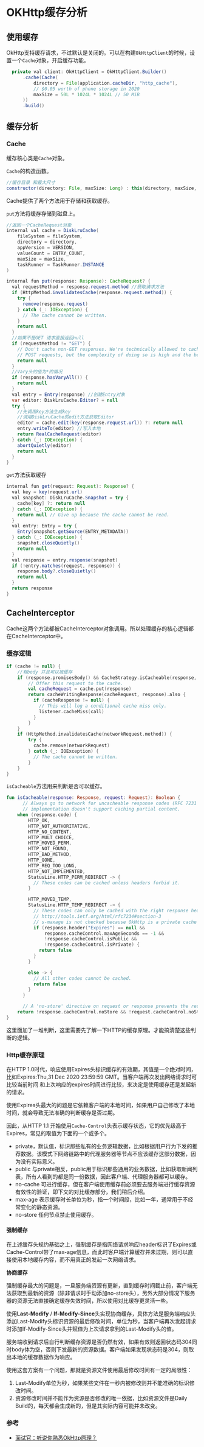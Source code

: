 # OKHttp缓存分析

## 使用缓存

  
OkHttp支持缓存请求，不过默认是关闭的。可以在构建`OkHttpClient`的时候，设置一个`Cache`对象，开启缓存功能。

```java
  private val client: OkHttpClient = OkHttpClient.Builder()
      .cache(Cache(
          directory = File(application.cacheDir, "http_cache"),
          // $0.05 worth of phone storage in 2020
          maxSize = 50L * 1024L * 1024L // 50 MiB
      ))
      .build()
```

## 缓存分析

### Cache

缓存核心类是`Cache`对象。

`Cache`的构造函数。

```java
//缓存目录 和最大尺寸
constructor(directory: File, maxSize: Long) : this(directory, maxSize, FileSystem.SYSTEM)
```

Cache提供了两个方法用于存储和获取缓存。

`put`方法将缓存存储到磁盘上。

```java
//返回一个CacheRequest对象
internal val cache = DiskLruCache(
    fileSystem = fileSystem,
    directory = directory,
    appVersion = VERSION,
    valueCount = ENTRY_COUNT,
    maxSize = maxSize,
    taskRunner = TaskRunner.INSTANCE
)

internal fun put(response: Response): CacheRequest? {
  val requestMethod = response.request.method //获取请求方法
  if (HttpMethod.invalidatesCache(response.request.method)) {
    try {
      remove(response.request)
    } catch (_: IOException) {
      // The cache cannot be written.
    }
    return null
  }
  //如果不是GET 请求直接返回null 
  if (requestMethod != "GET") {
    // Don't cache non-GET responses. We're technically allowed to cache HEAD requests and some
    // POST requests, but the complexity of doing so is high and the benefit is low.
    return null
  }
  //Vary头的值为*的情况
  if (response.hasVaryAll()) {
    return null
  }
  val entry = Entry(response) //创建Entry对象
  var editor: DiskLruCache.Editor? = null
  try {
    //先调用key方法生成key
    //调用DiskLruCache的edit方法获取Editor
    editor = cache.edit(key(response.request.url)) ?: return null
    entry.writeTo(editor) //写入本地
    return RealCacheRequest(editor)
  } catch (_: IOException) {
    abortQuietly(editor)
    return null
  }
}
```

`get`方法获取缓存

```java
internal fun get(request: Request): Response? {
  val key = key(request.url)
  val snapshot: DiskLruCache.Snapshot = try {
    cache[key] ?: return null
  } catch (_: IOException) {
    return null // Give up because the cache cannot be read.
  }
  val entry: Entry = try {
    Entry(snapshot.getSource(ENTRY_METADATA))
  } catch (_: IOException) {
    snapshot.closeQuietly()
    return null
  }
  val response = entry.response(snapshot)
  if (!entry.matches(request, response)) {
    response.body?.closeQuietly()
    return null
  }
  return response
}
```

## CacheInterceptor

Cache这两个方法都被CacheInterceptor对象调用。所以处理缓存的核心逻辑都在CacheInterceptor中。

### **缓存逻辑**

```kotlin
if (cache != null) {
    //有body 并且可以被缓存
    if (response.promisesBody() && CacheStrategy.isCacheable(response, networkRequest)) {
        // Offer this request to the cache.
        val cacheRequest = cache.put(response)
        return cacheWritingResponse(cacheRequest, response).also {
          if (cacheResponse != null) {
            // This will log a conditional cache miss only.
            listener.cacheMiss(call)
          }
        }
    }
    if (HttpMethod.invalidatesCache(networkRequest.method)) {
        try {
          cache.remove(networkRequest)
        } catch (_: IOException) {
          // The cache cannot be written.
        }
    }
}
```

`isCacheable`方法用来判断是否可以缓存。

```kotlin
fun isCacheable(response: Response, request: Request): Boolean {
      // Always go to network for uncacheable response codes (RFC 7231 section 6.1), This
      // implementation doesn't support caching partial content.
    when (response.code) {
        HTTP_OK,
        HTTP_NOT_AUTHORITATIVE,
        HTTP_NO_CONTENT,
        HTTP_MULT_CHOICE,
        HTTP_MOVED_PERM,
        HTTP_NOT_FOUND,
        HTTP_BAD_METHOD,
        HTTP_GONE,
        HTTP_REQ_TOO_LONG,
        HTTP_NOT_IMPLEMENTED,
        StatusLine.HTTP_PERM_REDIRECT -> {
          // These codes can be cached unless headers forbid it.
        }

        HTTP_MOVED_TEMP,
        StatusLine.HTTP_TEMP_REDIRECT -> {
          // These codes can only be cached with the right response headers.
          // http://tools.ietf.org/html/rfc7234#section-3
          // s-maxage is not checked because OkHttp is a private cache that should ignore s-maxage.
          if (response.header("Expires") == null &&
              response.cacheControl.maxAgeSeconds == -1 &&
              !response.cacheControl.isPublic &&
              !response.cacheControl.isPrivate) {
            return false
          }
        }

        else -> {
          // All other codes cannot be cached.
          return false
        }
      }

      // A 'no-store' directive on request or response prevents the response from being cached.
    return !response.cacheControl.noStore && !request.cacheControl.noStore
}
```

这里面加了一堆判断，这里需要先了解一下HTTP的缓存原理。才能搞清楚这些判断的逻辑。

### Http缓存原理

在HTTP 1.0时代，响应使用Expires头标识缓存的有效期，其值是一个绝对时间，比如Expires:Thu,31 Dec 2020 23:59:59 GMT。当客户端再次发出网络请求时可比较当前时间 和上次响应的expires时间进行比较，来决定是使用缓存还是发起新的请求。

使用Expires头最大的问题是它依赖客户端的本地时间，如果用户自己修改了本地时间，就会导致无法准确的判断缓存是否过期。

因此，从HTTP 1.1 开始使用`Cache-Control`头表示缓存状态，它的优先级高于Expires，常见的取值为下面的一个或多个。

* private，默认值，标识那些私有的业务逻辑数据，比如根据用户行为下发的推荐数据。该模式下网络链路中的代理服务器等节点不应该缓存这部分数据，因为没有实际意义。
* public 与private相反，public用于标识那些通用的业务数据，比如获取新闻列表，所有人看到的都是同一份数据，因此客户端、代理服务器都可以缓存。
* no-cache 可进行缓存，但在客户端使用缓存前必须要去服务端进行缓存资源有效性的验证，即下文的对比缓存部分，我们稍后介绍。
* max-age 表示缓存时长单位为秒，指一个时间段，比如一年，通常用于不经常变化的静态资源。
* no-store 任何节点禁止使用缓存。

#### 强制缓存

在上述缓存头规约基础之上，强制缓存是指网络请求响应header标识了Expires或Cache-Control带了max-age信息，而此时客户端计算缓存并未过期，则可以直接使用本地缓存内容，而不用真正的发起一次网络请求。

**协商缓存**

强制缓存最大的问题是，一旦服务端资源有更新，直到缓存时间截止前，客户端无法获取到最新的资源（除非请求时手动添加no-store头），另外大部分情况下服务器的资源无法直接确定缓存失效时间，所以使用对比缓存更灵活一些。

使用**Last-Modify** / **If-Modify-Since**头实现协商缓存，具体方法是服务端响应头添加Last-Modify头标识资源的最后修改时间，单位为秒，当客户端再次发起请求时添加If-Modify-Since头并赋值为上次请求拿到的Last-Modify头的值。

服务端收到请求后自行判断缓存资源是否仍然有效，如果有效则返回状态码304同时body体为空，否则下发最新的资源数据。客户端如果发现状态码是304，则取出本地的缓存数据作为响应。

使用这套方案有一个问题，那就是资源文件使用最后修改时间有一定的局限性：

1. Last-Modify单位为秒，如果某些文件在一秒内被修改则并不能准确的标识修改时间。
2. 资源修改时间并不能作为资源是否修改的唯一依据，比如资源文件是Daily Build的，每天都会生成新的，但是其实际内容可能并未改变。



### 参考

* [面试官：听说你熟悉OkHttp原理？](https://juejin.im/post/6844904087788453896)



